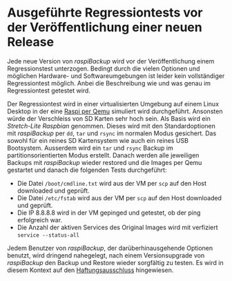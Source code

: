 # Ausgeführte Regressiontests vor der Veröffentlichung einer neuen Release

Jede neue Version von *raspiBackup* wird vor der Veröffentlichung einem
Regressionstest unterzogen. Bedingt durch die vielen Optionen und möglichen
Hardware- und Softwareumgebungen ist leider kein vollständiger Regressiontest
möglich. Anbei die Beschreibung wie und was genau im Regressiontest getestet
wird.

Der Regressiontest wird in einer virtualisierten Umgebung auf einem Linux
Desktop in der eine [Raspi per Qemu](https://linux-tips-and-tricks.de/de/raspberryd/22-wie-kann-man-raspberry-pi-unter-kvm-emulieren) simuliert wird durchgeführt. Ansonsten würde
der Verschleiss von SD Karten sehr hoch sein. Als Basis wird ein *Stretch-Lite
Raspbian* genommen. Dieses wird mit den Standardoptionen mit *raspiBackup* per
`dd`, `tar` und `rsync` im normalen Modus gesichert. Das sowohl für ein reines SD
Kartensystem wie auch ein reines USB Bootsystem. Ausserdem wird ein `tar` und
`rsync` Backup im partitionsorientierten Modus erstellt. Danach werden alle
jeweiligen Backups mit *raspiBackup* wieder restored und die Images per Qemu
gestartet und danach die folgenden Tests durchgeführt:

  - Die Datei `/boot/cmdline.txt` wird aus der VM per `scp` auf den Host downloaded und geprüft.
  - Die Datei `/etc/fstab` wird aus der VM per `scp` auf den Host downloaded und geprüft.
  - Die IP 8.8.8.8 wird in der VM gepinged und getestet, ob der ping erfolgreich war.
  - Die Anzahl der aktiven Services des Original Images wird mit verfiziert `service --status-all`

Jedem Benutzer von *raspiBackup*, der darüberhinausgehende Optionen benutzt, wird
dringend nahegelegt, nach einem Versionsupgrade von *raspiBackup* den Backup und
Restore wieder sorgfältig zu testen. Es wird in diesem Kontext auf den
[Haftungsausschluss](legals.md) hingewiesen.


[.status]: todo "Stretch???"
[.source]: https://www.linux-tips-and-tricks.de/de/raspibackupcategoried/509-raspibackup-ausgefuehrte-regressiontests
[.source]: https://www.linux-tips-and-tricks.de/en/raspibackupcategorye/510-raspibackup-regressiontests-executed
